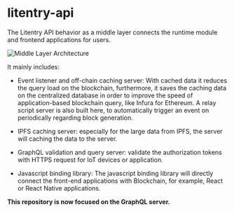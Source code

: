 # litentry-api

The Litentry API behavior as a middle layer connects the runtime module and frontend applications for users.

![Middle Layer Architecture](https://static.wixstatic.com/media/760d3a_a76187e13b1f48968070104d7450b340~mv2.png/v1/fill/w_967,h_616,al_c,q_90/760d3a_a76187e13b1f48968070104d7450b340~mv2.webp)

It mainly includes:

* Event listener and off-chain caching server:  With cached data it reduces the query load on the blockchain, furthermore, it saves the caching data on the centralized database in order to improve the speed of application-based blockchain query, like Infura for Ethereum. A relay script server is also built here, to automatically trigger an event on periodically regarding block generation.

* IPFS caching server: especially for the large data from IPFS, the server will caching the data to the server.

* GraphQL validation and query server: validate the authorization tokens with HTTPS request for IoT devices or application.

* Javascript binding library: The javascript binding library will directly connect the front-end applications with Blockchain, for example, React or React Native applications.

**This repository is now focused on the GraphQL server.**

